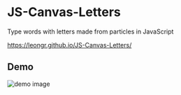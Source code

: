# JS-Canvas-Letters
Type words with letters made from particles in JavaScript

https://leongr.github.io/JS-Canvas-Letters/

## Demo

![demo image](https://raw.githubusercontent.com/LeonGr/JS-Canvas-Letters/master/letter.gif)
